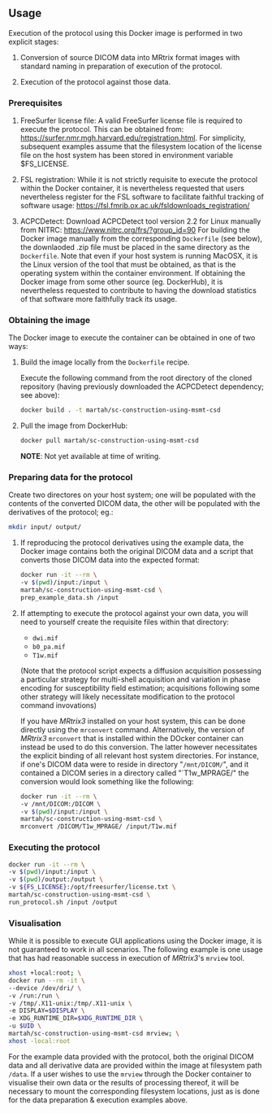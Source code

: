 ## Usage

Execution of the protocol using this Docker image is performed in two explicit stages:

1.  Conversion of source DICOM data into MRtrix format images with standard naming
    in preparation of execution of the protocol.

2.  Execution of the protocol against those data.

### Prerequisites

1.  FreeSurfer license file:
    A valid FreeSurfer license file is required to execute the protocol.
    This can be obtained from:
    https://surfer.nmr.mgh.harvard.edu/registration.html.
    For simplicity, subsequent examples assume that the filesystem location
    of the license file on the host system has been stored in environment variable $FS_LICENSE.

2.  FSL registration:
    While it is not strictly requisite to execute the protocol within the Docker container,
    it is nevertheless requested that users nevertheless register for the FSL software
    to facilitate faithful tracking of software usage:
    https://fsl.fmrib.ox.ac.uk/fsldownloads_registration/

3.  ACPCDetect:
    Download ACPCDetect tool version 2.2 for Linux manually from NITRC:
    https://www.nitrc.org/frs/?group_id=90
    For building the Docker image manually from the corresponding `Dockerfile` (see below),
    the downlaoded .zip file must be placed in the same directory as the `Dockerfile`.
    Note that even if your host system is running MacOSX,
    it is the Linux version of the tool that must be obtained,
    as that is the operating system within the container environment.
    If obtaining the Docker image from some other source (eg. DockerHub),
    it is nevertheless requested to contribute to having the download statistics of that software
    more faithfully track its usage.

### Obtaining the image

The Docker image to execute the container can be obtained in one of two ways:

1.  Build the image locally from the `Dockerfile` recipe.

    Execute the following command from the root directory of the cloned repository
    (having previously downloaded the ACPCDetect dependency; see above):
    ```bash
    docker build . -t martah/sc-construction-using-msmt-csd
    ```

2.  Pull the image from DockerHub:

    ```bash
    docker pull martah/sc-construction-using-msmt-csd
    ```

    **NOTE**: Not yet available at time of writing.

### Preparing data for the protocol

Create two directores on your host system;
one will be populated with the contents of the converted DICOM data,
the other will be populated with the derivatives of the protocol; eg.:

```bash
mkdir input/ output/
```

1.  If reproducing the protocol derivatives using the example data,
    the Docker image contains both the original DICOM data
    and a script that converts those DICOM data into the expected format:

    ```bash
    docker run -it --rm \
    -v $(pwd)/input:/input \
    martah/sc-construction-using-msmt-csd \
    prep_example_data.sh /input
    ```

2.  If attempting to execute the protocol against your own data,
    you will need to yourself create the requisite files within that directory:

    -   `dwi.mif`
    -   `b0_pa.mif`
    -   `T1w.mif`

    (Note that the protocol script expects a diffusion acquisition
    possessing a particular strategy for multi-shell acquisition
    and variation in phase encoding for susceptibility field estimation;
    acquisitions following some other strategy
    will likely necessitate modification to the protocol command invovations)

    If you have *MRtrix3* installed on your host system,
    this can be done directly using the `mrconvert` command.
    Alternatively, the version of *MRtrix3* `mrconvert` that is installed within the DOcker container
    can instead be used to do this conversion.
    The latter however necessitates the explicit binding of all relevant host system directories.
    For instance, if one's DICOM data were to reside in directory "`/mnt/DICOM/`",
    and it contained a DICOM series in a directory called "`T1w_MPRAGE/"
    the conversion would look something like the following:

    ```bash
    docker run -it --rm \
    -v /mnt/DICOM:/DICOM \
    -v $(pwd)/input:/input \
    martah/sc-construction-using-msmt-csd \
    mrconvert /DICOM/T1w_MPRAGE/ /input/T1w.mif
    ```

### Executing the protocol

```bash
docker run -it --rm \
-v $(pwd)/input:/input \
-v $(pwd)/output:/output \
-v ${FS_LICENSE}:/opt/freesurfer/license.txt \
martah/sc-construction-using-msmt-csd \
run_protocol.sh /input /output
```

### Visualisation

While it is possible to execute GUI applications using the Docker image,
it is not guaranteed to work in all scenarios.
The following example is one usage that has had reasonable success
in execution of *MRtrix3*'s `mrview` tool.

```bash
xhost +local:root; \
docker run --rm -it \
--device /dev/dri/ \
-v /run:/run \
-v /tmp/.X11-unix:/tmp/.X11-unix \
-e DISPLAY=$DISPLAY \
-e XDG_RUNTIME_DIR=$XDG_RUNTIME_DIR \
-u $UID \
martah/sc-construction-using-msmt-csd mrview; \
xhost -local:root
```

For the example data provided with the protocol,
both the original DICOM data and all derivative data
are provided within the image at filesystem path `/data`.
If a user wishes to use the `mrview` through the Docker container
to visualise their own data or the results of processing thereof,
it will be necessary to mount the corresponding filesystem locations,
just as is done for the data preparation & execution examples above.
